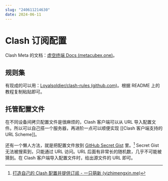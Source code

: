 ```yaml
---
slug: "240611214630"
date: 2024-06-11
---
```


# Clash 订阅配置


Clash Meta 的文档：[虚空终端 Docs (metacubex.one)](https://wiki.metacubex.one/)。


## 规则集

有现成的可以用：[Loyalsoldier/clash-rules (github.com)](https://github.com/Loyalsoldier/clash-rules)。根据 README 上的教程复制粘贴即可。


## 托管配置文件

在不同设备间拷贝配置文件是很麻烦的，Clash 客户端可以从 URL 导入配置文件。所以可以自己搭一个服务器，再进阶一点可以顺便实现 [[Clash 客户端支持的 URL Scheme]]。

还有一个懒人方法，就是把配置文件放到 [GitHub Secret Gist](https://gist.github.com/) 里。[^1] Secret Gist 无法被搜索到，只能通过 URL 访问。URL 后面有非常长的随机数，几乎不可能被猜到。在 Clash 客户端导入配置文件时，给出源文件的 URL 即可。




[^1]: [打造自己的 Clash 配置并提供订阅 - 一只萌新 (yizhimengxin.me)](https://yizhimengxin.me/2022/10/27/%E6%89%93%E9%80%A0%E8%87%AA%E5%B7%B1%E7%9A%84Clash%E9%85%8D%E7%BD%AE%E5%B9%B6%E6%8F%90%E4%BE%9B%E8%AE%A2%E9%98%85/)


